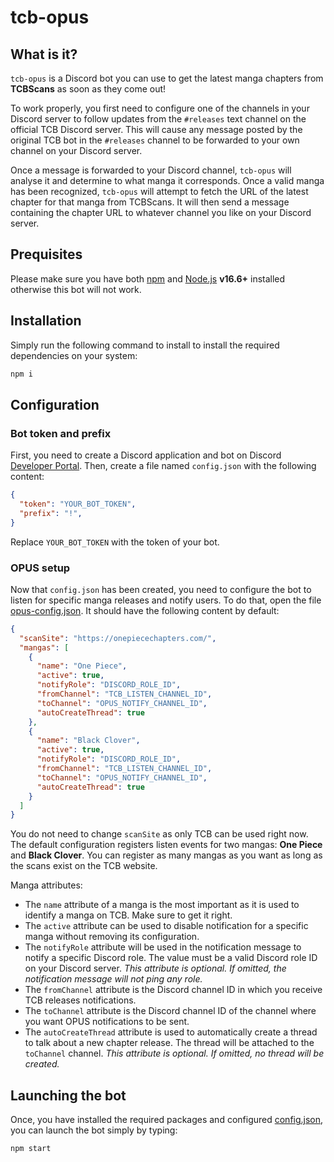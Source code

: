 # tcb-opus

## What is it?

`tcb-opus` is a Discord bot you can use to get the latest manga chapters from **TCBScans** as soon as they come out!

To work properly, you first need to configure one of the channels in your Discord server to follow updates from the `#releases` text channel on the official TCB Discord server. This will cause any message posted by the original TCB bot in the `#releases` channel to be forwarded to your own channel on your Discord server.

Once a message is forwarded to your Discord channel, `tcb-opus` will analyse it and determine to what manga it corresponds. Once a valid manga has been recognized, `tcb-opus` will attempt to fetch the URL of the latest chapter for that manga from TCBScans. It will then send a message containing the chapter URL to whatever channel you like on your Discord server.

## Prequisites

Please make sure you have both [npm](https://www.npmjs.com/) and [Node.js](https://nodejs.org/) **v16.6+** installed otherwise this bot will not work.

## Installation

Simply run the following command to install to install the required dependencies on your system:

```sh
npm i
```

## Configuration

### Bot token and prefix
First, you need to create a Discord application and bot on Discord [Developer Portal](https://discord.com/developers/applications).
Then, create a file named `config.json` with the following content:
```json
{
  "token": "YOUR_BOT_TOKEN",
  "prefix": "!",
}
```
Replace `YOUR_BOT_TOKEN` with the token of your bot.

### OPUS setup

Now that `config.json` has been created, you need to configure the bot to listen for specific manga releases and notify users.
To do that, open the file [opus-config.json](./opus-config.json). It should have the following content by default:

```json
{
  "scanSite": "https://onepiecechapters.com/",
  "mangas": [
    {
      "name": "One Piece",
      "active": true,
      "notifyRole": "DISCORD_ROLE_ID",
      "fromChannel": "TCB_LISTEN_CHANNEL_ID",
      "toChannel": "OPUS_NOTIFY_CHANNEL_ID",
      "autoCreateThread": true
    },
    {
      "name": "Black Clover",
      "active": true,
      "notifyRole": "DISCORD_ROLE_ID",
      "fromChannel": "TCB_LISTEN_CHANNEL_ID",
      "toChannel": "OPUS_NOTIFY_CHANNEL_ID",
      "autoCreateThread": true
    }
  ]
}
```

You do not need to change `scanSite` as only TCB can be used right now. 
The default configuration registers listen events for two mangas: **One Piece** and **Black Clover**.
You can register as many mangas as you want as long as the scans exist on the TCB website.

Manga attributes:
- The `name` attribute of a manga is the most important as it is used to identify a manga on TCB. Make sure to get it right.
- The `active` attribute can be used to disable notification for a specific manga without removing its configuration.
- The `notifyRole` attribute will be used in the notification message to notify a specific Discord role. The value must be a valid Discord role ID on your Discord server. *This attribute is optional. If omitted, the notification message will not ping any role.*
- The `fromChannel` attribute is the Discord channel ID in which you receive TCB releases notifications.
- The `toChannel` attribute is the Discord channel ID of the channel where you want OPUS notifications to be sent.
- The `autoCreateThread` attribute is used to automatically create a thread to talk about a new chapter release. The thread will be attached to the `toChannel` channel. *This attribute is optional. If omitted, no thread will be created.*

## Launching the bot

Once, you have installed the required packages and configured [config.json](config.json), you can launch the bot simply by typing:

```
npm start
```
